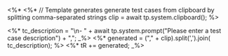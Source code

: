<%* <%* // Template generates generate test cases from clipboard by splitting comma-separated strings
clip = await tp.system.clipboard(); %>

<%* tc_description = "\n- " + await tp.system.prompt("Please enter a test case description") + ","; _%>
<%* generated = ("," + clip).split(',').join( tc_description); %>
<%* tR += generated; _%>

